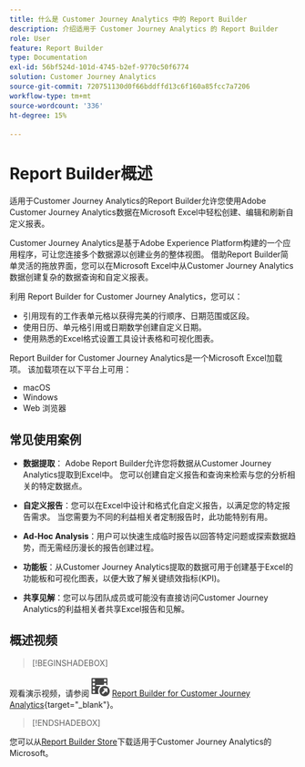 ```yaml
---
title: 什么是 Customer Journey Analytics 中的 Report Builder
description: 介绍适用于 Customer Journey Analytics 的 Report Builder
role: User
feature: Report Builder
type: Documentation
exl-id: 56bf524d-101d-4745-b2ef-9770c50f6774
solution: Customer Journey Analytics
source-git-commit: 720751130d0f66bddffd13c6f160a85fcc7a7206
workflow-type: tm+mt
source-wordcount: '336'
ht-degree: 15%

---
```


# Report Builder概述

适用于Customer Journey Analytics的Report Builder允许您使用Adobe Customer Journey Analytics数据在Microsoft Excel中轻松创建、编辑和刷新自定义报表。

Customer Journey Analytics是基于Adobe Experience Platform构建的一个应用程序，可让您连接多个数据源以创建业务的整体视图。 借助Report Builder简单灵活的拖放界面，您可以在Microsoft Excel中从Customer Journey Analytics数据创建复杂的数据查询和自定义报表。

利用 Report Builder for Customer Journey Analytics，您可以：

- 引用现有的工作表单元格以获得完美的行顺序、日期范围或区段。
- 使用日历、单元格引用或日期数学创建自定义日期。
- 使用熟悉的Excel格式设置工具设计表格和可视化图表。

Report Builder for Customer Journey Analytics是一个Microsoft Excel加载项。 该加载项在以下平台上可用：

- macOS
- Windows
- Web 浏览器

## 常见使用案例

- **数据提取**： Adobe Report Builder允许您将数据从Customer Journey Analytics提取到Excel中。 您可以创建自定义报告和查询来检索与您的分析相关的特定数据点。

- **自定义报告**：您可以在Excel中设计和格式化自定义报告，以满足您的特定报告需求。 当您需要为不同的利益相关者定制报告时，此功能特别有用。

- **Ad-Hoc Analysis**：用户可以快速生成临时报告以回答特定问题或探索数据趋势，而无需经历漫长的报告创建过程。

- **功能板**：从Customer Journey Analytics提取的数据可用于创建基于Excel的功能板和可视化图表，以便大致了解关键绩效指标(KPI)。

- **共享见解**：您可以与团队成员或可能没有直接访问Customer Journey Analytics的利益相关者共享Excel报告和见解。


## 概述视频

>[!BEGINSHADEBOX]

观看演示视频，请参阅![VideoCheckedOut](/help/assets/icons/VideoCheckedOut.svg) [Report Builder for Customer Journey Analytics](https://video.tv.adobe.com/v/3452590?quality=12&learn=on&captions=chi_hans){target="_blank"}。

>[!ENDSHADEBOX]

您可以从[Report Builder Store](https://appsource.microsoft.com/en-us/product/Office365/WA200003101)下载适用于Customer Journey Analytics的Microsoft。
